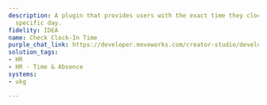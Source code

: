 ```yaml
---
description: A plugin that provides users with the exact time they clocked in on a
  specific day.
fidelity: IDEA
name: Check Clock-In Time
purple_chat_link: https://developer.moveworks.com/creator-studio/developer-tools/purple-chat-builder/?workspace=%7B%22title%22%3A%22My+Workspace%22%2C%22botSettings%22%3A%7B%22name%22%3A%22%22%2C%22imageUrl%22%3A%22%22%7D%2C%22mocks%22%3A%5B%7B%22id%22%3A4814%2C%22title%22%3A%22New+Mock%22%2C%22transcript%22%3A%7B%22messages%22%3A%5B%7B%22from%22%3A%22USER%22%2C%22text%22%3A%22What+time+did+I+clock+in+every+day+this+week%3F%22%7D%2C%7B%22from%22%3A%22ANNOTATION%22%2C%22text%22%3A%22Fetches+clock-in+times+for+the+user+from+the+HR+system+for+the+current+week%22%7D%2C%7B%22from%22%3A%22BOT%22%2C%22text%22%3A%22%3Cp%3EHere+are+your+clock-in+times+for+this+week%3A%3Cbr%3E%3C%2Fp%3E%22%2C%22cards%22%3A%5B%7B%22title%22%3A%22%3Cp%3EMonday%3Cbr%3E%3C%2Fp%3E%22%2C%22text%22%3A%22%3Cp%3E8%3A45+AM%3Cbr%3E%3C%2Fp%3E%22%7D%2C%7B%22title%22%3A%22%3Cp%3ETuesday%3Cbr%3E%3C%2Fp%3E%22%2C%22text%22%3A%22%3Cp%3E9%3A00+AM%3Cbr%3E%3C%2Fp%3E%22%7D%2C%7B%22title%22%3A%22%3Cp%3EWednesday%3Cbr%3E%3C%2Fp%3E%22%2C%22text%22%3A%22%3Cp%3E8%3A30+AM%3Cbr%3E%3C%2Fp%3E%22%7D%2C%7B%22title%22%3A%22%3Cp%3EThursday%3Cbr%3E%3C%2Fp%3E%22%2C%22text%22%3A%22%3Cp%3E9%3A15+AM%3Cbr%3E%3C%2Fp%3E%22%7D%2C%7B%22title%22%3A%22%3Cp%3EFriday%3Cbr%3E%3C%2Fp%3E%22%2C%22text%22%3A%22%3Cp%3E8%3A50+AM%3Cbr%3E%3C%2Fp%3E%22%7D%5D%7D%5D%2C%22settings%22%3A%7B%22colorStyle%22%3A%22LIGHT%22%2C%22startTime%22%3A%2211%3A43%2BAM%22%2C%22defaultPerson%22%3A%22GWEN%22%2C%22editable%22%3Atrue%2C%22botName%22%3A%22%22%2C%22botImageUrl%22%3A%22%22%7D%7D%7D%5D%7D
solution_tags:
- HR
- HR - Time & Absence
systems:
- ukg

---
```

